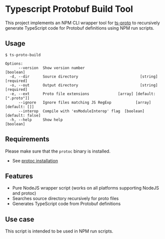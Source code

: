 # Typescript Protobuf Build Tool

This project implements an NPM CLI wrapper tool for [ts-proto](https://www.npmjs.com/package/ts-proto) to recursively generate TypeScript code for Protobuf definitions using NPM run scripts.

## Usage

```
$ ts-proto-build

Options:
      --version  Show version number                                   [boolean]
  -d, --dir      Source directory                            [string] [required]
  -o, --out      Output directory                            [string] [required]
  -e, --ext      Proto file extensions             [array] [default: [".proto"]]
      --ignore   Ignore files matching JS RegExp           [array] [default: []]
      --interop  Compile with 'esModuleInterop' flag  [boolean] [default: false]
  -h, --help     Show help                                             [boolean]
```

## Requirements

Please make sure that the `protoc` binary is installed.

- See [protoc installation](https://grpc.io/docs/protoc-installation/)

## Features

* Pure NodeJS wrapper script (works on all platforms supporting NodeJS and protoc)
* Searches source directory recursively for proto files
* Generates TypeScript code from Protobuf definitions

## Use case

This script is intended to be used in NPM run scripts.

